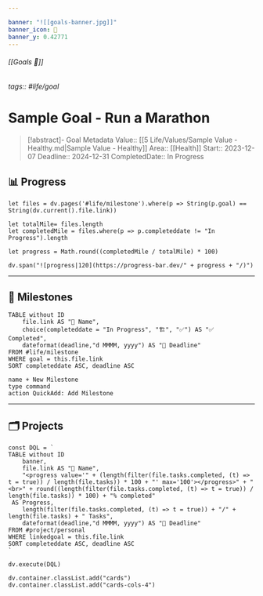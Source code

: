 ```yaml
---

banner: "![[goals-banner.jpg]]"
banner_icon: 🎯
banner_y: 0.42771
---
```

###### [[Goals 🎯]]
###### tags:: #life/goal
# Sample Goal - Run a Marathon

>[!abstract]- Goal Metadata
>Value:: [[5 Life/Values/Sample Value - Healthy.md|Sample Value - Healthy]]
>Area:: [[Health]]
>Start:: 2023-12-07
>Deadline:: 2024-12-31
>CompletedDate:: In Progress

## 📊 Progress

```dataviewjs
let files = dv.pages('#life/milestone').where(p => String(p.goal) == String(dv.current().file.link))

let totalMile= files.length  
let completedMile = files.where(p => p.completeddate != "In Progress").length  

let progress = Math.round((completedMile / totalMile) * 100)  

dv.span("![progress|120](https://progress-bar.dev/" + progress + "/)")
```

---

## 🏁 Milestones

```dataview
TABLE without ID
	file.link AS "🏁 Name",
	choice(completeddate = "In Progress", "🏗️", "✅") AS "✅ Completed",
	dateformat(deadline,"d MMMM, yyyy") AS "📅 Deadline"
FROM #life/milestone 
WHERE goal = this.file.link
SORT completeddate ASC, deadline ASC
```
```button
name + New Milestone
type command
action QuickAdd: Add Milestone
```

---

## 🗂️ Projects
```dataviewjs
const DQL = `
TABLE without ID
	banner,
	file.link AS "🏁 Name",
	"<progress value='" + (length(filter(file.tasks.completed, (t) => t = true)) / length(file.tasks)) * 100 + "' max='100'></progress>" + "<br>" + round((length(filter(file.tasks.completed, (t) => t = true)) / length(file.tasks)) * 100) + "% completed"
 AS Progress,
	length(filter(file.tasks.completed, (t) => t = true)) + "/" + length(file.tasks) + " Tasks",
	dateformat(deadline,"d MMMM, yyyy") AS "📅 Deadline"
FROM #project/personal  
WHERE linkedgoal = this.file.link
SORT completeddate ASC, deadline ASC
`

dv.execute(DQL)

dv.container.classList.add("cards")
dv.container.classList.add("cards-cols-4")
```
